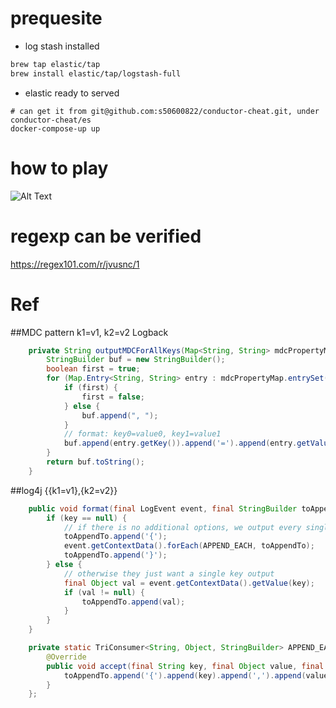 # prequesite
- log stash installed
```bash
brew tap elastic/tap
brew install elastic/tap/logstash-full
```
- elastic ready to served
```
# can get it from git@github.com:s50600822/conductor-cheat.git, under conductor-cheat/es
docker-compose-up up
```

# how to play
![Alt Text](./resources/how_to.gif)
# regexp can be verified
https://regex101.com/r/jvusnc/1

# Ref
##MDC pattern 
	k1=v1, k2=v2
Logback
```java ch.qos.logback.classic.pattern.MDCConverter.java
    private String outputMDCForAllKeys(Map<String, String> mdcPropertyMap) {
        StringBuilder buf = new StringBuilder();
        boolean first = true;
        for (Map.Entry<String, String> entry : mdcPropertyMap.entrySet()) {
            if (first) {
                first = false;
            } else {
                buf.append(", ");
            }
            // format: key0=value0, key1=value1
            buf.append(entry.getKey()).append('=').append(entry.getValue());
        }
        return buf.toString();
    }
```

##log4j
	{{k1=v1},{k2=v2}}
```java org.apache.log4j.pattern.Log4j1MdcPatternConverter
    public void format(final LogEvent event, final StringBuilder toAppendTo) {
        if (key == null) {
            // if there is no additional options, we output every single Key/Value pair for the MDC
            toAppendTo.append('{');
            event.getContextData().forEach(APPEND_EACH, toAppendTo);
            toAppendTo.append('}');
        } else {
            // otherwise they just want a single key output
            final Object val = event.getContextData().getValue(key);
            if (val != null) {
                toAppendTo.append(val);
            }
        }
    }

    private static TriConsumer<String, Object, StringBuilder> APPEND_EACH = new TriConsumer<String, Object, StringBuilder>() {
        @Override
        public void accept(final String key, final Object value, final StringBuilder toAppendTo) {
            toAppendTo.append('{').append(key).append(',').append(value).append('}');
        }
    };
```